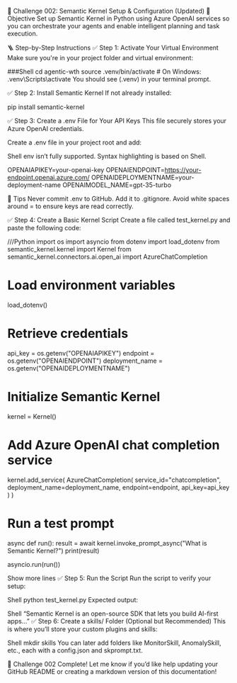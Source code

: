 
🧠 Challenge 002: Semantic Kernel Setup & Configuration (Updated)
🎯 Objective
Set up Semantic Kernel in Python using Azure OpenAI services so you can orchestrate your agents and enable intelligent planning and task execution.

🪜 Step-by-Step Instructions
✅ Step 1: Activate Your Virtual Environment
Make sure you're in your project folder and virtual environment:


###Shell
cd agentic-wth
source .venv/bin/activate  # On Windows: .venv\Scripts\activate
You should see (.venv) in your terminal prompt.

✅ Step 2: Install Semantic Kernel
If not already installed:

pip install semantic-kernel


✅ Step 3: Create a .env File for Your API Keys
This file securely stores your Azure OpenAI credentials.

Create a .env file in your project root and add:




Shell
env isn’t fully supported. Syntax highlighting is based on Shell.

OPENAIAPIKEY=your-openai-key
OPENAIENDPOINT=https://your-endpoint.openai.azure.com/
OPENAIDEPLOYMENTNAME=your-deployment-name
OPENAIMODEL_NAME=gpt-35-turbo

📝 Tips
Never commit .env to GitHub. Add it to .gitignore.
Avoid white spaces around = to ensure keys are read correctly.

✅ Step 4: Create a Basic Kernel Script
Create a file called test_kernel.py and paste the following code:




///Python
import os
import asyncio
from dotenv import load_dotenv
from semantic_kernel.kernel import Kernel
from semantic_kernel.connectors.ai.open_ai import AzureChatCompletion

# Load environment variables
load_dotenv()

# Retrieve credentials
api_key = os.getenv("OPENAIAPIKEY")
endpoint = os.getenv("OPENAIENDPOINT")
deployment_name = os.getenv("OPENAIDEPLOYMENTNAME")

# Initialize Semantic Kernel
kernel = Kernel()

# Add Azure OpenAI chat completion service
kernel.add_service(
    AzureChatCompletion(
        service_id="chatcompletion",
        deployment_name=deployment_name,
        endpoint=endpoint,
        api_key=api_key
    )
)

# Run a test prompt
async def run():
    result = await kernel.invoke_prompt_async("What is Semantic Kernel?")
    print(result)

asyncio.run(run())

Show more lines
✅ Step 5: Run the Script
Run the script to verify your setup:




Shell
python test_kernel.py
Expected output:




Shell
“Semantic Kernel is an open-source SDK that lets you build AI-first apps…”
✅ Step 6: Create a skills/ Folder (Optional but Recommended)
This is where you’ll store your custom plugins and skills:




Shell
mkdir skills
You can later add folders like MonitorSkill, AnomalySkill, etc., each with a config.json and skprompt.txt.

🏁 Challenge 002 Complete!
Let me know if you’d like help updating your GitHub README or creating a markdown version of this documentation!
